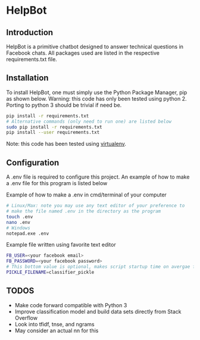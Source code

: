 # HelpBot

## Introduction

HelpBot is a primitive chatbot designed to answer technical questions in Facebook chats. All packages used are listed in the respective requirements.txt file.

## Installation

To install HelpBot, one must simply use the Python Package Manager, pip as shown below. Warning: this code has only been tested using python 2. Porting to python 3 should be trivial if need be.

```sh
pip install -r requirements.txt
# Alternative commands (only need to run one) are listed below
sudo pip install -r requirements.txt
pip install --user requirements.txt
```

Note: this code has been tested using [virtualenv](https://virtualenv.pypa.io/en/stable/).

## Configuration

A .env file is required to configure this project. An example of how to make a .env file for this program is listed below

Example of how to make a .env in cmd/terminal of your computer
```sh
# Linux/Max: note you may use any text editor of your preference to
# make the file named .env in the directory as the program
touch .env
nano .env
# Windows
notepad.exe .env
```

Example file written using favorite text editor
```sh
FB_USER=<your facebook email>
FB_PASSWORD=<your facebook password>
# This bottom value is optional, makes script startup time on avergae faster
PICKLE_FILENAME=classifier_pickle
```

## TODOS

* Make code forward compatible with Python 3
* Improve classification model and build data sets directly from Stack Overflow
* Look into tfidf, tnse, and ngrams
* May consider an actual nn for this
